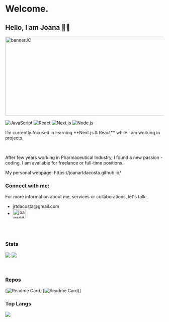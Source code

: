 <div>
  <h1>Welcome.</h1>
  <h2>Hello, I am Joana 👩‍💻</h2>
  <img alt="bannerJC" height="250px" width="1200" src="https://joana-personal-website.s3.eu-central-1.amazonaws.com/banner.png"/>

  ![JavaScript](https://img.shields.io/badge/JavaScript-F7DF1E?style=for-the-badge&logo=javascript&logoColor=black)
  ![React](https://img.shields.io/badge/React-61DAFB?style=for-the-badge&logo=react&logoColor=black)
  ![Next.js](https://img.shields.io/badge/Next.js-000000?style=for-the-badge&logo=next.js&logoColor=white)
  ![Node.js](https://img.shields.io/badge/Node.js-43853D?style=for-the-badge&logo=node.js&logoColor=white)
  
</div>

<div align="left">
<p>I’m currently focused in learning **Next.js & React** while I am working in projects.</p>
</div>

</br>

<div align="left">
  <p>After few years working in Pharmaceutical Industry, I found a new passion - coding. I am available for freelance or full-time positions.</p>
  <p>My personal webpage: https://joanartdacosta.github.io/</p>
</div>

<div align="left">
  <h3>Connect with me:</h3>
  <p>For more information about me, services or collaborations, let's talk: </p>
  <ul>
    <li>jrtdacosta@gmail.com</li>
    <li> <a href="https://linkedin.com/in/joanartdacosta" target="blank"><img align="center" src="https://raw.githubusercontent.com/rahuldkjain/github-profile-readme-generator/master/src/images/icons/Social/linked-in-alt.svg" alt="joanartdacosta" height="30" width="40" /></a></li>
  </ul>
</div>

</br>
</br>

<div align="left">
  <h3>Stats</h3>
  <img src="https://streak-stats.demolab.com?user=Joanartdacosta&theme=github_dark"/>
  <img src="https://github-readme-stats.vercel.app/api?username=joanartdacosta&show_icons=true&theme=github_dark"/>
</div>

</br>

</br>

<div align="left">
<h3>Repos</h3>

  [![Readme Card](https://github-readme-stats.vercel.app/api/pin/?username=Joanartdacosta&repo=Joanartdacosta.github.io&theme=github_dark)]
  [![Readme Card](https://github-readme-stats.vercel.app/api/pin/?username=Joanartdacosta&repo=chalet&theme=github_dark))]
</div>

<div align="left">
<h3>Top Langs</h3>
<img src="https://github-readme-stats.vercel.app/api/top-langs/?username=joanartdacosta&theme=github_dark&layout=compact"/>  
</div>
